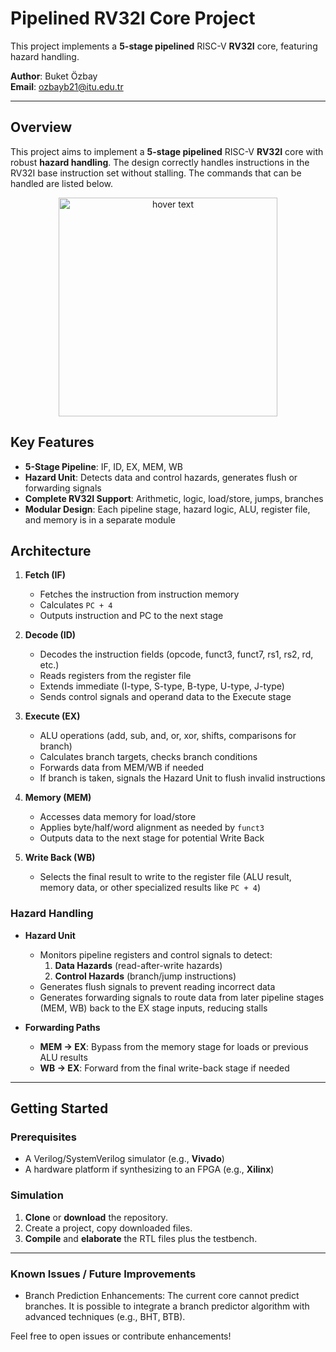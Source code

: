 # Pipelined RV32I Core Project

This project implements a **5-stage pipelined** RISC-V **RV32I** core, featuring hazard handling.

**Author**: Buket Özbay  
**Email**: ozbayb21@itu.edu.tr

---

## Overview

This project aims to implement a **5-stage pipelined** RISC-V **RV32I** core with robust **hazard handling**. The design correctly handles instructions in the RV32I base instruction set without stalling. The commands that can be handled are listed below.
<p align="center">
  <img src="https://github.com/buket-ozbay/Pipelined-RV32I-Core-Project/tree/main/instructions/instructions.png" width="350" title="hover text">
</p>

## Key Features

- **5-Stage Pipeline**: IF, ID, EX, MEM, WB  
- **Hazard Unit**: Detects data and control hazards, generates flush or forwarding signals     
- **Complete RV32I Support**: Arithmetic, logic, load/store, jumps, branches  
- **Modular Design**: Each pipeline stage, hazard logic, ALU, register file, and memory is in a separate module

## Architecture

1. **Fetch (IF)**  
   - Fetches the instruction from instruction memory  
   - Calculates `PC + 4`  
   - Outputs instruction and PC to the next stage

2. **Decode (ID)**  
   - Decodes the instruction fields (opcode, funct3, funct7, rs1, rs2, rd, etc.)  
   - Reads registers from the register file  
   - Extends immediate (I-type, S-type, B-type, U-type, J-type)  
   - Sends control signals and operand data to the Execute stage

3. **Execute (EX)**  
   - ALU operations (add, sub, and, or, xor, shifts, comparisons for branch)  
   - Calculates branch targets, checks branch conditions  
   - Forwards data from MEM/WB if needed  
   - If branch is taken, signals the Hazard Unit to flush invalid instructions

4. **Memory (MEM)**  
   - Accesses data memory for load/store  
   - Applies byte/half/word alignment as needed by `funct3`  
   - Outputs data to the next stage for potential Write Back

5. **Write Back (WB)**  
   - Selects the final result to write to the register file (ALU result, memory data, or other specialized results like `PC + 4`)

### Hazard Handling

- **Hazard Unit**  
  - Monitors pipeline registers and control signals to detect:  
    1. **Data Hazards** (read-after-write hazards)  
    2. **Control Hazards** (branch/jump instructions)  
  - Generates flush signals to prevent reading incorrect data  
  - Generates forwarding signals to route data from later pipeline stages (MEM, WB) back to the EX stage inputs, reducing stalls

- **Forwarding Paths**  
  - **MEM → EX**: Bypass from the memory stage for loads or previous ALU results  
  - **WB → EX**: Forward from the final write-back stage if needed

---

## Getting Started

### Prerequisites

- A Verilog/SystemVerilog simulator (e.g., **Vivado**)  
- A hardware platform if synthesizing to an FPGA (e.g., **Xilinx**)

### Simulation

1. **Clone** or **download** the repository.
2. Create a project, copy downloaded files. 
3. **Compile** and **elaborate** the RTL files plus the testbench.

---
### Known Issues / Future Improvements
- Branch Prediction Enhancements: The current core cannot predict branches. It is possible to integrate a branch predictor algorithm with advanced techniques (e.g., BHT, BTB).

Feel free to open issues or contribute enhancements!

